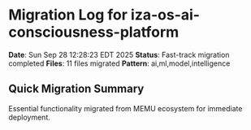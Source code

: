 # Migration Log for iza-os-ai-consciousness-platform

**Date**: Sun Sep 28 12:28:23 EDT 2025
**Status**: Fast-track migration completed
**Files**:       11 files migrated
**Pattern**: ai,ml,model,intelligence

## Quick Migration Summary
Essential functionality migrated from MEMU ecosystem for immediate deployment.
